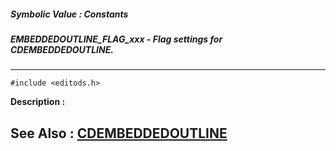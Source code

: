 ##### Symbolic Value : Constants
##### EMBEDDEDOUTLINE_FLAG_xxx - Flag settings for CDEMBEDDEDOUTLINE.
---
```
#include <editods.h>
```
**Description :**



**See Also :**
[CDEMBEDDEDOUTLINE](/domino-c-api-docs/reference/Data/CDEMBEDDEDOUTLINE)
---
